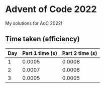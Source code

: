 # Advent of Code 2022
My solutions for AoC 2022!

## Time taken (efficiency)
|Day|Part 1 time (s)|Part 2 time (s)| 
|--|--|--|
|1|0.0005|0.0008|
|2|0.0007|0.0008|
|3|0.0005|0.0005|
